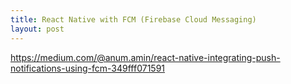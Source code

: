 ```yaml
---
title: React Native with FCM (Firebase Cloud Messaging)
layout: post
---
```


https://medium.com/@anum.amin/react-native-integrating-push-notifications-using-fcm-349fff071591
